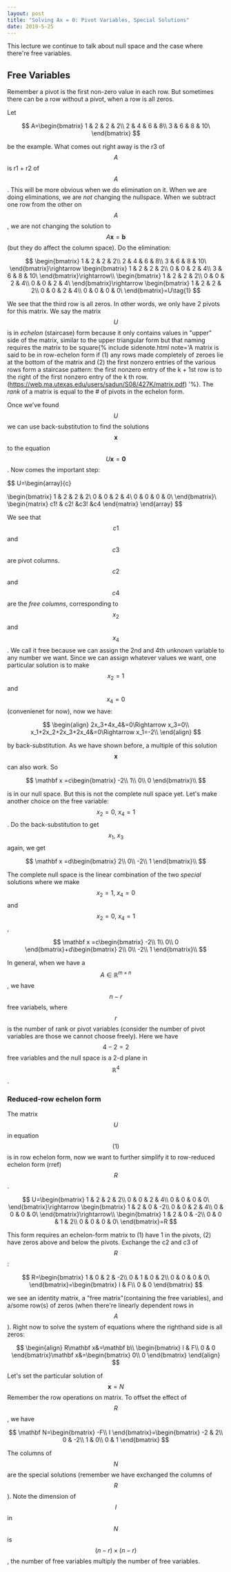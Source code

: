 ```yaml
---
layout: post
title: "Solving Ax = 0: Pivot Variables, Special Solutions"
date: 2019-5-25
---
```


This lecture we continue to talk about null space and the case where there're free variables. 

## Free Variables

Remember a pivot is the first non-zero value in each row. But sometimes there can be a row without a pivot, when a row is all zeros. 

Let 

$$
A=\begin{bmatrix}
1 & 2 & 2 & 2\\
2 & 4 & 6 & 8\\
3 & 6 & 8 & 10\ 
\end{bmatrix}
$$

be the example. What comes out right away is the r3 of $$A$$ is r1 + r2 of $$A$$. This will be more obvious when we do elimination on it. When we are doing eliminations, we are *not* changing the nullspace. When we subtract one row from the other on $$A$$, we are not changing the solution to $$A\mathbf x =\mathbf b$$ (but they do affect the column space). Do the elimination:

$$
\begin{bmatrix}
1 & 2 & 2 & 2\\
2 & 4 & 6 & 8\\
3 & 6 & 8 & 10\ 
\end{bmatrix}\rightarrow \begin{bmatrix}
1 & 2 & 2 & 2\\
0 & 0 & 2 & 4\\
3 & 6 & 8 & 10\ 
\end{bmatrix}\rightarrow\\ \begin{bmatrix}
1 & 2 & 2 & 2\\
0 & 0 & 2 & 4\\
0 & 0 & 2 & 4\ 
\end{bmatrix}\rightarrow \begin{bmatrix}
1 & 2 & 2 & 2\\
0 & 0 & 2 & 4\\
0 & 0 & 0 & 0\ 
\end{bmatrix}=U\tag{1}
$$

We see that the third row is all zeros. In other words, we only have 2 pivots for this matrix. We say the matrix $$U$$ is in *echelon* (staircase) form because it only contains values in "upper" side of the matrix, similar to the upper triangular form but that naming requires the matrix to be square{% include sidenote.html note='A matrix is said to be in row-echelon form if (1) any rows made
completely of zeroes lie at the bottom of the matrix and (2) the first nonzero
entries of the various rows form a staircase pattern: the first nonzero entry
of the k + 1st row is to the right of the first nonzero entry of the k
th row. (https://web.ma.utexas.edu/users/sadun/S08/427K/matrix.pdf) '%}. The *rank* of a matrix is equal to the # of pivots in the echelon form.

Once we’ve found $$U$$ we can use back-substitution to find the solutions $$\mathbf x$$ to the
equation $$U\mathbf x = \mathbf 0$$. Now comes the important step:

$$
U=\begin{array}{c}

\begin{bmatrix}
1 & 2 & 2 & 2\\
0 & 0 & 2 & 4\\
0 & 0 & 0 & 0\ 
\end{bmatrix}\\
\begin{matrix}
c1\! & c2\! &c3\! &c4
\end{matrix}
\end{array}
$$

We see that $$c1$$ and $$c3$$ are pivot columns. $$c2$$ and $$c4$$ are the *free columns*, corresponding to $$x_2$$ and $$x_4$$. We call it free because we can assign the 2nd and 4th unknown variable to any number we want. Since we can assign whatever values we want, one particular solution is to make $$x_2=1$$ and $$x_4=0$$ (convenienet for now), now we have: 

$$
\begin{align}
2x_3+4x_4&=0\Rightarrow x_3=0\\ 
x_1+2x_2+2x_3+2x_4&=0\Rightarrow x_1=-2\\
\end{align}
$$

by back-substitution. As we have shown before, a multiple of this solution $$\mathbf x$$ can also work. So

$$
\mathbf x =c\begin{bmatrix}
-2\\
1\\
0\\
0
\end{bmatrix}\\
$$

is in our null space. But this is not the complete null space yet. Let's make another choice on the free variable: $$x_2=0,\ x_4=1$$. Do the back-substitution to get $$x_1,\ x_3$$ again, we get

$$
\mathbf x =d\begin{bmatrix}
2\\
0\\
-2\\
1
\end{bmatrix}\\
$$

The complete null space is the linear combination of the two *special* solutions where we make $$x_2=1,\ x_4=0$$ and $$x_2=0,\ x_4=1$$, 

$$
\mathbf x =c\begin{bmatrix}
-2\\
1\\
0\\
0
\end{bmatrix}+d\begin{bmatrix}
2\\
0\\
-2\\
1
\end{bmatrix}\\
$$


In general, when we have a $$A\in \mathbb R^{m\times n}$$, we have $$n-r$$ free variabels, where $$r$$ is the number of rank or pivot variables (consider the number of pivot variables are those we cannot choose freely). Here we have $$4-2=2$$ free variables and the null space is a 2-d plane in $$\mathbb R^4$$.

### Reduced-row echelon form

The matrix $$U$$ in equation $$(1)$$ is in row echelon form, now we want to further simplify it to row-reduced echelon form (rref) $$R$$. 

$$
U=\begin{bmatrix}
1 & 2 & 2 & 2\\
0 & 0 & 2 & 4\\
0 & 0 & 0 & 0\ 
\end{bmatrix}\rightarrow \begin{bmatrix}
1 & 2 & 0 & -2\\
0 & 0 & 2 & 4\\
0 & 0 & 0 & 0\ 
\end{bmatrix}\rightarrow\\ \begin{bmatrix}
1 & 2 & 0 & -2\\
0 & 0 & 1 & 2\\
0 & 0 & 0 & 0\ 
\end{bmatrix}=R
$$

This form requires an echelon-form matrix to (1) have 1 in the pivots, (2) have zeros above and below the pivots. Exchange the c2 and c3 of $$R$$:

$$
R=\begin{bmatrix}
1 & 0 & 2 & -2\\
0 & 1 & 0 & 2\\
0 & 0 & 0 & 0\ 
\end{bmatrix}=\begin{bmatrix}
I & F\\
0 & 0
\end{bmatrix}
$$

we see an identity matrix, a "free matrix"(containing the free variables), and a/some row(s) of zeros (when there're linearly dependent rows in $$A$$). Right now to solve the system of equations where the righthand side is all zeros:

$$
\begin{align}
R\mathbf x&=\mathbf b\\
\begin{bmatrix}
I & F\\
0 & 0
\end{bmatrix}\mathbf x&=\begin{bmatrix}
0\\
0
\end{bmatrix}
\end{align}
$$

Let's set the particular solution of $$\mathbf x=N$$ Remember the row operations on matrix. To offset the effect of $$R$$, we have

$$
\mathbf N=\begin{bmatrix}
-F\\
I
\end{bmatrix}=\begin{bmatrix}
-2 & 2\\
0 & -2\\
1 & 0\\
0 & 1
\end{bmatrix}
$$

The columns of $$N$$ are the special solutions (remember we have exchanged the columns of $$R$$). Note the dimension of $$I$$ in $$N$$ is $$(n-r)\times (n-r)$$, the number of free variables multiply the number of free variables. 

